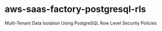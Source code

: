# aws-saas-factory-postgresql-rls
Multi-Tenant Data Isolation Using PostgreSQL Row Level Security Policies
